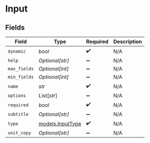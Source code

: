 # Input


## Fields

| Field                                      | Type                                       | Required                                   | Description                                |
| ------------------------------------------ | ------------------------------------------ | ------------------------------------------ | ------------------------------------------ |
| `dynamic`                                  | *bool*                                     | :heavy_check_mark:                         | N/A                                        |
| `help`                                     | *Optional[str]*                            | :heavy_minus_sign:                         | N/A                                        |
| `max_fields`                               | *Optional[int]*                            | :heavy_minus_sign:                         | N/A                                        |
| `min_fields`                               | *Optional[int]*                            | :heavy_minus_sign:                         | N/A                                        |
| `name`                                     | *str*                                      | :heavy_check_mark:                         | N/A                                        |
| `options`                                  | List[*str*]                                | :heavy_minus_sign:                         | N/A                                        |
| `required`                                 | *bool*                                     | :heavy_check_mark:                         | N/A                                        |
| `subtitle`                                 | *Optional[str]*                            | :heavy_minus_sign:                         | N/A                                        |
| `type`                                     | [models.InputType](../models/inputtype.md) | :heavy_check_mark:                         | N/A                                        |
| `unit_copy`                                | *Optional[str]*                            | :heavy_minus_sign:                         | N/A                                        |